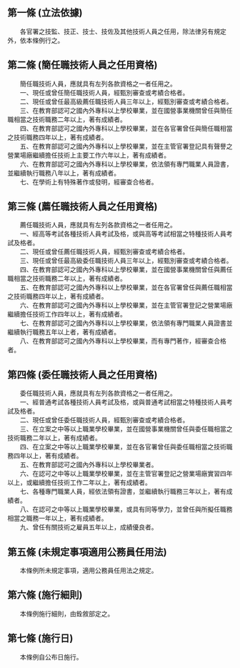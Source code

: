 第一條 (立法依據)
-----------------
　　各官署之技監、技正、技士、技佐及其他技術人員之任用，除法律另有規定外，依本條例行之。  


第二條 (簡任職技術人員之任用資格)
---------------------------------
　　簡任職技術人員，應就具有左列各款資格之一者任用之。  
　　一、現任或曾任簡任職技術人員，經甄別審查或考績合格者。  
　　二、現任或曾任最高級薦任職技術人員三年以上，經甄別審查或考績合格者。  
　　三、在教育部認可之國內外專科以上學校畢業，並在國營事業機關曾任與簡任職相當之技術職務二年以上，著有成績者。  
　　四、在教育部認可之國內外專科以上學校畢業，並在各官署曾任與簡任職相當之技術職務四年以上，著有成績者。  
　　五、在教育部認可之國內外專科以上學校畢業，並在主管官署登記具有聲譽之營業場廠繼續擔任技術上主要工作六年以上，著有成績者。  
　　六、在教育部認可之國內外專科以上學校畢業，依法領有專門職業人員證書，並繼續執行職務八年以上，著有成績者。  
　　七、在學術上有特殊著作或發明，經審查合格者。  


第三條 (薦任職技術人員之任用資格)
---------------------------------
　　薦任職技術人員，應就具有左列各款資格之一者任用之。  
　　一、經高等考試各種技術人員考試及格，或與高等考試相當之特種技術人員考試及格者。  
　　二、現任或曾任薦任職技術人員，經甄別審查或考績合格者。  
　　三、現任或曾任最高級委任職技術人員三年以上，經甄別審查或考績合格者。  
　　四、在教育部認可之國內外專科以上學校畢業，並在國營事業機關曾任與薦任職相當之技術職務二年以上，著有成績者。  
　　五、在教育部認可之國內外專科以上學校畢業，並在各官署曾任與薦任職相當之技術職務四年以上，著有成績者。  
　　六、在教育部認可之國內外專科以上學校畢業，並在主管官署登記之營業場廠繼續擔任技術工作四年以上，著有成績者。  
　　七、在教育部認可之國內外專科以上學校畢業，依法領有專門職業人員證書並繼續執行職務五年以上者，著有成績者。  
　　八、在教育部認可之國內外專科以上學校畢業，而有專門著作，經審查合格者。  


第四條 (委任職技術人員之任用資格)
---------------------------------
　　委任職技術人員，應就具有左列各款資格之一者任用之。  
　　一、經普通考試各種技術人員考試及格，或與普通考試相當之特種技術人員考試及格者。  
　　二、現任或曾任委任職技術人員，經甄別審查或考績合格者。  
　　三、在立案之中等以上職業學校畢業，並在國營事業機關曾任與委任職相當之技術職務二年以上，著有成績者。  
　　四、在立案之中等以上職業學校畢業，並在各官署曾任與委任職相當之技術職務四年以上，著有成績者。  
　　五、在教育部認可之國內外專科以上學校畢業者。  
　　六、在認可之中等以上職業學校畢業，並在主管官署登記之營業場廠實習四年以上，或繼續擔任技術工作二年以上，著有成績者。  
　　七、各種專門職業人員，經依法領有證書，並繼續執行職務三年以上，著有成績者。  
　　八、在認可之中等以上職業學校畢業，或具有同等學力，並曾任與所擬任職務相當之職務一年以上，著有成績者。  
　　九、曾任有關技術之雇員五年以上，成績優良者。  


第五條 (未規定事項適用公務員任用法)
-----------------------------------
　　本條例所未規定事項，適用公務員任用法之規定。  


第六條 (施行細則)
-----------------
　　本條例施行細則，由銓敘部定之。  


第七條 (施行日)
---------------
　　本條例自公布日施行。